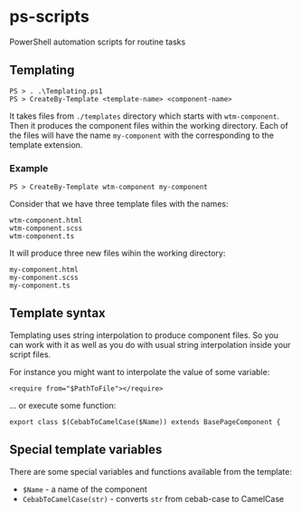 # ps-scripts
PowerShell automation scripts for routine tasks

## Templating

```
PS > . .\Templating.ps1
PS > CreateBy-Template <template-name> <component-name>
```

It takes files from `./templates` directory which starts with `wtm-component`.
Then it produces the component files within the working directory.
Each of the files will have the name `my-component` with the corresponding to the template extension.

### Example
```
PS > CreateBy-Template wtm-component my-component
```
Consider that we have three template files with the names:
```
wtm-component.html
wtm-component.scss
wtm-component.ts
```
It will produce three new files wihin the working directory:
```
my-component.html
my-component.scss
my-component.ts
```

## Template syntax
Templating uses string interpolation to produce component files.
So you can work with it as well as you do with usual string interpolation inside your script files.

For instance you might want to interpolate the value of some variable:
```
<require from="$PathToFile"></require>
```
... or execute some function:
```
export class $(CebabToCamelCase($Name)) extends BasePageComponent {
```

## Special template variables
There are some special variables and functions available from the template:
* `$Name` - a name of the component
* `CebabToCamelCase(str)` - converts `str` from cebab-case to CamelCase
